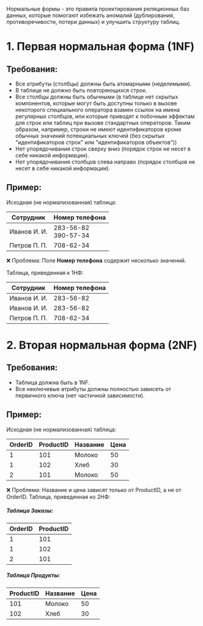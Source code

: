 Нормальные формы - это правила проектирования реляционных баз данных, которые помогают избежать аномалий (дублирования, противоречивости, потери данных) и улучшить структуру таблиц.
# 1. Первая нормальная форма (1NF)
## Требования:
- Все атрибуты (столбцы) должны быть атомарными (неделимыми).
- В таблице не должно быть повторяющихся строк.
- Все столбцы должны быть обычными (в таблице нет скрытых компонентов, которые могут быть доступны только в вызове некоторого специального оператора взамен ссылок на имена регулярных столбцов, или которые приводят к побочным эффектам для строк или таблиц при вызове стандартных операторов. Таким образом, например, строки не имеют идентификаторов кроме обычных значений потенциальных ключей (без скрытых "идентификаторов строк" или "идентификаторов объектов"))
- Нет упорядочивания строк сверху вниз (порядок строк не несет в себе никакой информации).
- Нет упорядочивания столбцов слева направо (порядок столбцов не несет в себе никакой информации).
## Пример:
Исходная (не нормализованная) таблица:

| Сотрудник    | Номер телефона         |
| ------------ | ---------------------- |
| Иванов И. И. | 283-56-82<br>390-57-34 |
| Петров П. П. | 708-62-34              |

❌ Проблема: Поле **Номер телефона** содержит несколько значений.

Таблица, приведенная к 1НФ:

| Сотрудник    | Номер телефона |
| ------------ | -------------- |
| Иванов И. И. | 283-56-82      |
| Иванов И. И. | 283-56-82      |
| Петров П. П. | 708-62-34      |
# 2. Вторая нормальная форма (2NF)
## Требования:
- Таблица должна быть в 1NF.
- Все неключевые атрибуты должны полностью зависеть от первичного ключа (нет частичной зависимости).
## Пример:
Исходная (не нормализованная) таблица:

| OrderID | ProductID | Название | Цена |
| ------- | --------- | -------- | ---- |
| 1       | 101       | Молоко   | 50   |
| 1       | 102       | Хлеб     | 30   |
| 2       | 101       | Молоко   | 50   |
❌ Проблема: Название и цена зависят только от ProductID, а не от OrderID.
Таблица, приведенная ко 2НФ:
##### Таблица Заказы:
| OrderID | ProductID |
| ------- | --------- |
| 1       | 101       |
| 1       | 102       |
| 2       | 101       |

##### Таблица Продукты:
| ProductID | Название | Цена |
| --------- | -------- | ---- |
| 101       | Молоко   | 50   |
| 102       | Хлеб     | 30   |

